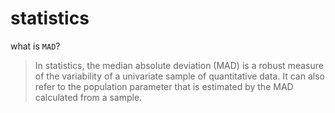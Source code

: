 # statistics

what is `MAD`?

> In statistics, the median absolute deviation (MAD) is a robust measure of the variability of a univariate sample of quantitative data. It can also refer to the population parameter that is estimated by the MAD calculated from a sample.
